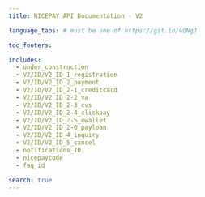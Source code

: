 ```yaml
---
title: NICEPAY API Documentation - V2

language_tabs: # must be one of https://git.io/vQNgJ

toc_footers:

includes:
  - under_construction
  - V2/ID/V2_ID_1_registration
  - V2/ID/V2_ID_2_payment
  - V2/ID/V2_ID_2-1_creditcard
  - V2/ID/V2_ID_2-2_va
  - V2/ID/V2_ID_2-3_cvs
  - V2/ID/V2_ID_2-4_clickpay
  - V2/ID/V2_ID_2-5_ewallet
  - V2/ID/V2_ID_2-6_payloan
  - V2/ID/V2_ID_4_inquiry
  - V2/ID/V2_ID_5_cancel
  - notifications_ID
  - nicepaycode
  - faq_id

search: true
---
```


